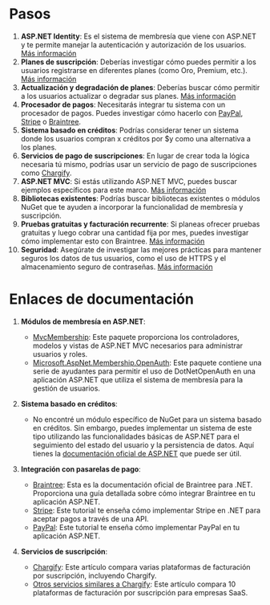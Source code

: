 
# Pasos
1. **ASP.NET Identity**: Es el sistema de membresía que viene con ASP.NET y te permite manejar la autenticación y autorización de los usuarios. [Más información](https://docs.microsoft.com/en-us/aspnet/core/security/authentication/identity?view=aspnetcore-5.0&tabs=visual-studio)
2. **Planes de suscripción**: Deberías investigar cómo puedes permitir a los usuarios registrarse en diferentes planes (como Oro, Premium, etc.). [Más información](https://docs.microsoft.com/en-us/azure/architecture/example-scenario/apps/ecommerce-scenario)
3. **Actualización y degradación de planes**: Deberías buscar cómo permitir a los usuarios actualizar o degradar sus planes. [Más información](https://stripe.com/docs/billing/subscriptions/upgrading-downgrading)
4. **Procesador de pagos**: Necesitarás integrar tu sistema con un procesador de pagos. Puedes investigar cómo hacerlo con [PayPal](https://developer.paypal.com/docs/business/checkout/set-up-standard-payments/), [Stripe](https://stripe.com/docs/payments/accept-a-payment?platform=web&lang=dotnet) o [Braintree](https://developers.braintreepayments.com/start/hello-server/dotnet).
5. **Sistema basado en créditos**: Podrías considerar tener un sistema donde los usuarios compran x créditos por $y como una alternativa a los planes.
6. **Servicios de pago de suscripciones**: En lugar de crear toda la lógica necesaria tú mismo, podrías usar un servicio de pago de suscripciones como [Chargify](https://www.chargify.com/).
7. **ASP.NET MVC**: Si estás utilizando ASP.NET MVC, puedes buscar ejemplos específicos para este marco. [Más información](https://docs.microsoft.com/en-us/aspnet/mvc/overview/getting-started/introduction/getting-started)
8. **Bibliotecas existentes**: Podrías buscar bibliotecas existentes o módulos NuGet que te ayuden a incorporar la funcionalidad de membresía y suscripción.
9. **Pruebas gratuitas y facturación recurrente**: Si planeas ofrecer pruebas gratuitas y luego cobrar una cantidad fija por mes, puedes investigar cómo implementar esto con Braintree. [Más información](https://developers.braintreepayments.com/guides/recurring-billing/create/ruby)
10. **Seguridad**: Asegúrate de investigar las mejores prácticas para mantener seguros los datos de tus usuarios, como el uso de HTTPS y el almacenamiento seguro de contraseñas. [Más información](https://docs.microsoft.com/en-us/aspnet/core/security/?view=aspnetcore-5.0)

# Enlaces de documentación

1. **Módulos de membresía en ASP.NET**:
   - [MvcMembership](^38^): Este paquete proporciona los controladores, modelos y vistas de ASP.NET MVC necesarios para administrar usuarios y roles.
   - [Microsoft.AspNet.Membership.OpenAuth](^39^): Este paquete contiene una serie de ayudantes para permitir el uso de DotNetOpenAuth en una aplicación ASP.NET que utiliza el sistema de membresía para la gestión de usuarios.

2. **Sistema basado en créditos**:
   - No encontré un módulo específico de NuGet para un sistema basado en créditos. Sin embargo, puedes implementar un sistema de este tipo utilizando las funcionalidades básicas de ASP.NET para el seguimiento del estado del usuario y la persistencia de datos. Aquí tienes la [documentación oficial de ASP.NET](^34^) que puede ser útil.

3. **Integración con pasarelas de pago**:
   - [Braintree](^21^): Esta es la documentación oficial de Braintree para .NET. Proporciona una guía detallada sobre cómo integrar Braintree en tu aplicación ASP.NET.
   - [Stripe](^16^): Este tutorial te enseña cómo implementar Stripe en .NET para aceptar pagos a través de una API.
   - [PayPal](^12^): Este tutorial te enseña cómo implementar PayPal en tu aplicación ASP.NET.

4. **Servicios de suscripción**:
   - [Chargify](^30^): Este artículo compara varias plataformas de facturación por suscripción, incluyendo Chargify.
   - [Otros servicios similares a Chargify](^29^): Este artículo compara 10 plataformas de facturación por suscripción para empresas SaaS.
